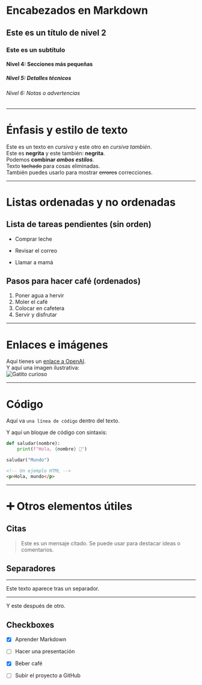 
# Encabezados en Markdown

## Este es un título de nivel 2
### Este es un subtítulo
#### Nivel 4: Secciones más pequeñas
##### Nivel 5: Detalles técnicos
###### Nivel 6: Notas o advertencias

---

# Énfasis y estilo de texto

Este es un texto en *cursiva* y este otro en _cursiva también_.  
Este es **negrita** y este también: __negrita__.  
Podemos **combinar *ambos estilos***.  
Texto ~~tachado~~ para cosas eliminadas.  
También puedes usarlo para mostrar ~~errores~~ correcciones.

---

# Listas ordenadas y no ordenadas

## Lista de tareas pendientes (sin orden)
- Comprar leche
* Revisar el correo
+ Llamar a mamá

## Pasos para hacer café (ordenados)
1. Poner agua a hervir
2. Moler el café
3. Colocar en cafetera
4. Servir y disfrutar

---

# Enlaces e imágenes

Aquí tienes un [enlace a OpenAI](https://www.openai.com).  
Y aquí una imagen ilustrativa:  
![Gatito curioso](https://placekitten.com/300/200)

---

# Código

Aquí va `una línea de código` dentro del texto.  

Y aquí un bloque de código con sintaxis:

```python
def saludar(nombre):
    print(f"Hola, {nombre} 👋")

saludar("Mundo")
```

```html
<!-- Un ejemplo HTML -->
<p>Hola, mundo</p>
```

---

# ➕ Otros elementos útiles

## Citas
> Este es un mensaje citado.
> Se puede usar para destacar ideas o comentarios.

## Separadores
---
Este texto aparece tras un separador.

***

Y este después de otro.

## Checkboxes
- [x] Aprender Markdown
- [ ] Hacer una presentación
- [x] Beber café
- [ ] Subir el proyecto a GitHub


